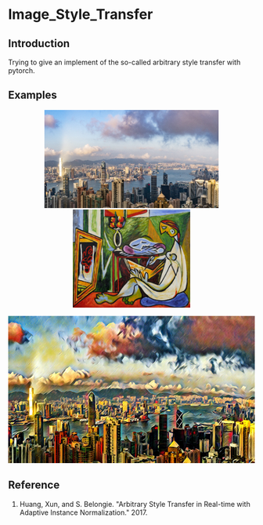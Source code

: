 # Image_Style_Transfer

## Introduction
Trying to give an implement of the so-called arbitrary style transfer with pytorch.


## Examples
<p align='center'>
  <img src='content/1.jpg' height="200px">
  <img src='style/la_muse.jpg' height="200px">
</p>
<p align='center'>
  <img src='result/1+la_muse-1024.jpg' height="300px">
</p>


## Reference
1. Huang, Xun, and S. Belongie. "Arbitrary Style Transfer in Real-time with Adaptive Instance
Normalization." 2017.
